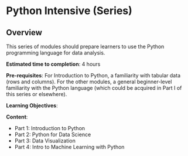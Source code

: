 # Python Intensive (Series)

## Overview

This series of modules should prepare learners to use the Python programming language for data analysis.

**Estimated time to completion**: 4 hours

**Pre-requisites**: For Introduction to Python, a familiarity with tabular data (rows and columns). For the other modules, a general beginner-level familiarity with the Python language (which could be acquired in Part I of this series or elsewhere).

**Learning Objectives**:  

**Content**:
- Part 1: Introduction to Python
- Part 2: Python for Data Science
- Part 3: Data Visualization
- Part 4: Intro to Machine Learning with Python
